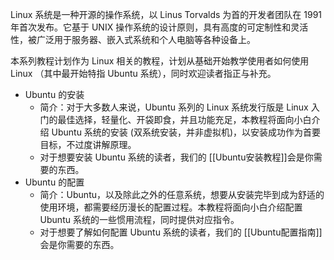 Linux 系统是一种开源的操作系统，以 Linus Torvalds 为首的开发者团队在 1991 年首次发布。它基于 UNIX 操作系统的设计原则，具有高度的可定制性和灵活性，被广泛用于服务器、嵌入式系统和个人电脑等各种设备上。

本系列教程计划作为 Linux 相关的教程，计划从基础开始教学使用者如何使用 Linux （其中最开始特指 Ubuntu 系统），同时欢迎读者指正与补充。

- Ubuntu 的安装
	- 简介：对于大多数人来说，Ubuntu 系列的 Linux 系统发行版是 Linux 入门的最佳选择，轻量化、开袋即食，并且功能充足，本教程将面向小白介绍 Ubuntu 系统的安装 (双系统安装，并非虚拟机)，以安装成功作为首要目标，不过度讲解原理。
	- 对于想要安装 Ubuntu 系统的读者，我们的 [[Ubuntu安装教程]]会是你需要的东西。
- Ubuntu 的配置
	- 简介：Ubuntu，以及除此之外的任意系统，想要从安装完毕到成为舒适的使用环境，都需要经历漫长的配置过程。本教程将面向小白介绍配置 Ubuntu 系统的一些惯用流程，同时提供对应指令。
	- 对于想要了解如何配置 Ubuntu 系统的读者，我们的 [[Ubuntu配置指南]]会是你需要的东西。
